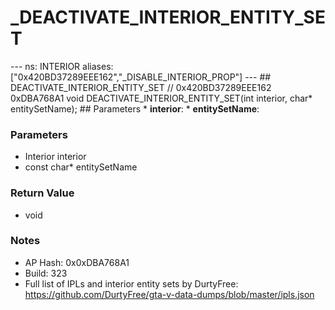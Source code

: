 # _DEACTIVATE_INTERIOR_ENTITY_SET

--- ns: INTERIOR aliases: ["0x420BD37289EEE162","_DISABLE_INTERIOR_PROP"] --- ## DEACTIVATE_INTERIOR_ENTITY_SET  // 0x420BD37289EEE162 0xDBA768A1 void DEACTIVATE_INTERIOR_ENTITY_SET(int interior, char* entitySetName);   ## Parameters * **interior**: * **entitySetName**:

### Parameters
* Interior interior
* const char* entitySetName

### Return Value
* void

### Notes
* AP Hash: 0x0xDBA768A1
* Build: 323
* Full list of IPLs and interior entity sets by DurtyFree: https://github.com/DurtyFree/gta-v-data-dumps/blob/master/ipls.json

